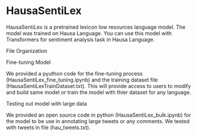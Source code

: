 # HausaSentiLex
HausaSentiLex is a pretrained lexicon low resources language model. The model was trained on Hausa Language. You can use this model with Transformers for sentiment analysis task in Hausa Language.

File Organization

Fine-tuning Model

We provided a pyuthon code for the fine-tuning process (HausaSentiLex_fine_tuning.ipynb) and the training dataset file (HausaSentiLexTrainDataset.txt). This will provide access to users to modify and build same model or train the model with thier dataset for any language.


Testing out model with large data

We provided an open source code in python (HausaSentiLex_bulk.ipynb) for the model to be use in annotating large tweets or any comments. We tested with tweets in file (hau_tweets.txt).
